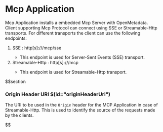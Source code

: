 # Mcp Application

Mcp Application installs a embedded Mcp Server with OpenMetadata. Client supporting Mcp Protocol can connect using SSE or Streamable-Http transports.
For different transports the client can use the following endpoints:
1. SSE : http[s]://<openmetadata-host>/mcp/sse 
   - This endpoint is used for Server-Sent Events (SSE) transport.  
2. Streamable-Http : http[s]://<openmetadata-host>/mcp 
   - This endpoint is used for Streamable-Http transport.

$$section
### Origin Header URI $(id="originHeaderUri")

The URI to be used in the `Origin` header for the MCP Application in case of Streamable-Http. This is used to identify the source of the requests made by the clients.

$$
